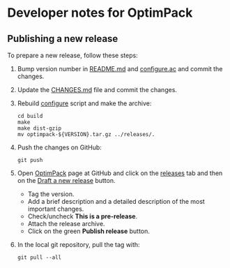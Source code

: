 # Developer notes for OptimPack

## Publishing a new release

To prepare a new release, follow these steps:

1. Bump version number in [README.md](./README.md) and
   [configure.ac](./configure.ac) and commit the changes.

2. Update the [CHANGES.md](./CHANGES.md) file and commit the changes.

3. Rebuild [configure](./configure) script and make the archive:
   ```
   cd build
   make
   make dist-gzip
   mv optimpack-${VERSION}.tar.gz ../releases/.
   ```

4. Push the changes on GitHub:
   ```
   git push
   ```

5. Open [OptimPack](https://github.com/emmt/OptimPack) page at GitHub and click
   on the [releases](https://github.com/emmt/OptimPack/releases) tab and then
   on the [Draft a new release](https://github.com/emmt/OptimPack/releases/new)
   button.

   - Tag the version.
   - Add a brief description and a detailed description of the most important
     changes.
   - Check/uncheck **This is a pre-release**.
   - Attach the release archive.
   - Click on the green **Publish release** button.

6. In the local git repository, pull the tag with:
   ```
   git pull --all
   ```
